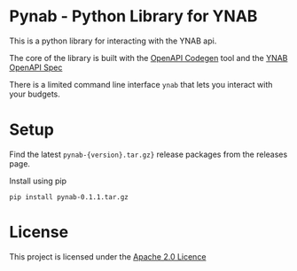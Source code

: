 # Pynab - Python Library for YNAB

This is a python library for interacting with the YNAB api.

The core of the library is built with the [OpenAPI Codegen](https://github.com/OpenAPITools/openapi-generator) tool and the [YNAB OpenAPI Spec](https://api.youneedabudget.com/papi/spec-v1-swagger.json)

There is a limited command line interface `ynab` that lets you interact with your budgets.

# Setup
Find the latest `pynab-{version}.tar.gz}` release packages from the releases page.

Install using pip
```
pip install pynab-0.1.1.tar.gz
```

# License
This project is licensed under the [Apache 2.0 Licence](LICENSE.txt)

